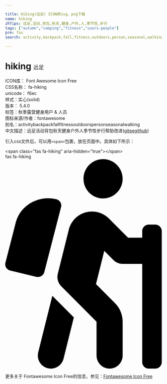 ```yaml
---

title: Hiking(远足) ICON转svg、png下载
name: hiking
zhTips: 远足,活动,背包,秋天,健身,户外,人,季节性,步行
tags: ["autumn","camping","fitness","users-people"]
pre: fas
search: activity,backpack,fall,fitness,outdoors,person,seasonal,walking

---
```


# hiking  <small style="font-size: 60%;font-weight: 100">远足</small>


<div class="detail-page">
<p>
<span>
ICON库：
<span class="badge-secondary badge">Font Awesome Icon Free</span> 
</span>
<br/>
<span>
CSS名称：
<span class="badge-secondary badge">fa-hiking</span> 
</span>
<br/>
<span>
unicode：
<span class="badge-secondary badge">f6ec</span> 
<copy-btn content='f6ec' btn-title=""></copy-btn>
<copy-btn :content='String.fromCodePoint(parseInt("f6ec", 16))' btn-title="复制U"></copy-btn>
</span><br/><span>样式：<span class="badge-light badge">实心(solid)</span></span>
<br/>
<span>
版本：
<span class="badge-secondary badge">5.4.0</span> 
</span><br/><span>标签：<span class="badge-light badge"><router-link to="/tags/autumn.html">秋季</router-link></span><span class="badge-light badge"><router-link to="/tags/camping.html">露营</router-link></span><span class="badge-light badge"><router-link to="/tags/fitness.html">健身</router-link></span><span class="badge-light badge"><router-link to="/tags/users-people.html">用户 & 人员</router-link></span></span>
<br/>
<span>图标来源/作者：<span class="badge-light badge">fontawesome</span></span> 
<br/>
<span>别名：<span class="badge-light badge">activity</span><span class="badge-light badge">backpack</span><span class="badge-light badge">fall</span><span class="badge-light badge">fitness</span><span class="badge-light badge">outdoors</span><span class="badge-light badge">person</span><span class="badge-light badge">seasonal</span><span class="badge-light badge">walking</span></span><br/><span class="zh-detail">中文描述：<span class="badge-primary badge">远足</span><span class="badge-primary badge">活动</span><span class="badge-primary badge">背包</span><span class="badge-primary badge">秋天</span><span class="badge-primary badge">健身</span><span class="badge-primary badge">户外</span><span class="badge-primary badge">人</span><span class="badge-primary badge">季节性</span><span class="badge-primary badge">步行</span><span class="help-link"><span>帮助改进</span>(<a href="https://gitee.com/liuwave/icon-helper/edit/master/json/fontawesome/solid/hiking.json" target="_blank" rel="noopener noreferrer">gitee</a><a href="https://github.com/liuwave/icon-helper/edit/master/json/fontawesome/solid/hiking.json" target="_blank" rel="noopener noreferrer">github</a></span>)</span><br/>
</p>
</div>
<div class="alert alert-dark">
  <i class="fas fa-hiking fa-xs"></i>
  <i class="fas fa-hiking fa-sm"></i>
  <i class="fas fa-hiking fa-lg"></i>
  <i class="fas fa-hiking fa-2x"></i>
  <i class="fas fa-hiking fa-3x"></i>
  <i class="fas fa-hiking fa-5x"></i>
  <i class="fas fa-hiking fa-7x"></i>
</div>
<div>
  <p>引入css文件后，可以用<code>&lt;span&gt;</code>包裹，放在页面中。具体如下所示：    
  </p>
  <div class="alert alert-primary" style="font-size: 14px">
    &lt;span class="fas fa-hiking" aria-hidden="true"&gt;&lt;/span&gt;
    <copy-btn content='<span class="fas fa-hiking" aria-hidden="true"></span>'></copy-btn>
  </div>
  <div class="alert alert-secondary">
    <i class="fas fa-hiking"
    style="font-size: 24px"
    aria-hidden="true"></i> fas fa-hiking
    <copy-btn content="fas fa-hiking" btn-title="复制图标名称"></copy-btn>
  </div>
</div>
<div id="svg" class="svg-wrap">
<svg xmlns="http://www.w3.org/2000/svg" viewBox="0 0 384 512"><path d="M80.95 472.23c-4.28 17.16 6.14 34.53 23.28 38.81 2.61.66 5.22.95 7.8.95 14.33 0 27.37-9.7 31.02-24.23l25.24-100.97-52.78-52.78-34.56 138.22zm14.89-196.12L137 117c2.19-8.42-3.14-16.95-11.92-19.06-43.88-10.52-88.35 15.07-99.32 57.17L.49 253.24c-2.19 8.42 3.14 16.95 11.92 19.06l63.56 15.25c8.79 2.1 17.68-3.02 19.87-11.44zM368 160h-16c-8.84 0-16 7.16-16 16v16h-34.75l-46.78-46.78C243.38 134.11 228.61 128 212.91 128c-27.02 0-50.47 18.3-57.03 44.52l-26.92 107.72a32.012 32.012 0 0 0 8.42 30.39L224 397.25V480c0 17.67 14.33 32 32 32s32-14.33 32-32v-82.75c0-17.09-6.66-33.16-18.75-45.25l-46.82-46.82c.15-.5.49-.89.62-1.41l19.89-79.57 22.43 22.43c6 6 14.14 9.38 22.62 9.38h48v240c0 8.84 7.16 16 16 16h16c8.84 0 16-7.16 16-16V176c.01-8.84-7.15-16-15.99-16zM240 96c26.51 0 48-21.49 48-48S266.51 0 240 0s-48 21.49-48 48 21.49 48 48 48z"/></svg>
</div>
<detail full-name='fa-hiking'></detail>
    
<div><p>更多关于  Fontawesome Icon Free的信息，参见：<a target="_blank" href="https://iconhelper.cn/fontawesome.html">Fontawesome Icon Free</a>
</p></div>
